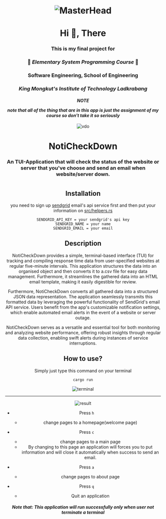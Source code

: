 
<h1 align="center">

![MasterHead](https://se.kmitl.ac.th/assets/se.png)

</h1>

<h1 align="center">Hi 👋, There</h1>
<h3 align="center">This is my final project for</h3>

<div align="center">

### 🦀 *Elementary System Programming Course* 🦀</div>

<h3 align="center">Software Engineering, School of Engineering</h3>
<h3 align="center">

*King Mongkut's Institute of Technology Ladkrabang* 
</h3>

<h4 align="center">

**_NOTE_**

*note that all of the thing that are in this app is just the assignment of my course so don't take it so seriously*

</h4>

<div1 align= "center">

![vdo](https://media.tenor.com/g7GCc40VwecAAAAi/rafs-rafsdesign.gif)

</div>

<h1 align="center">NotiCheckDown</h1>
<h3 align="center">An TUI-Application that will check the status of the website or server that you've choose and send an email when website/server down.</h3>

<h1></h1>

## Installation
you need to sign up [sendgrid](https://sendgrid.com) email's api service first and then put your information on [src/helpers.rs](https://github.com/serayutaka/TUI-App/blob/main/src/helpers.rs#L34)
```
SENDGRID_API_KEY = your sendgrid's api key
SENDGRID_NAME = your name
SENDGRID_EMAIL = your email
```

## Description
NotiCheckDown provides a simple, terminal-based interface (TUI) for tracking and compiling response time data from user-specified websites at regular five-minute intervals. This application structures the data into an organised object and then converts it to a.csv file for easy data management. Furthermore, it streamlines the gathered data into an HTML email template, making it easily digestible for review.

Furthermore, NotiCheckDown converts all gathered data into a structured JSON data representation. The application seamlessly transmits this formatted data by leveraging the powerful functionality of SendGrid's email API service. Users benefit from the app's customizable notification settings, which enable automated email alerts in the event of a website or server outage.

NotiCheckDown serves as a versatile and essential tool for both monitoring and analyzing website performance, offering robust insights through regular data collection, enabling swift alerts during instances of service interruptions.

## How to use?
Simply just type this command on your terminal
```
cargo run
```
![terminal](https://github.com/serayutaka/TUI-App/assets/121752252/97416298-8bb4-457b-af45-50842746d194)

---
![result](https://media0.giphy.com/media/v1.Y2lkPTc5MGI3NjExdmFpMjBtZXgwZnlrYTluZGswZ29pNHI0ZnZrdDVucTBsMnVzNzFvMCZlcD12MV9pbnRlcm5hbF9naWZfYnlfaWQmY3Q9Zw/ITvW1NqvbwXJllpjAD/giphy.gif)


- Press `h`
    - change pages to a homepage(welcome page)

- Press `c`
    - change pages to a main page
    - By changing to this page an application will forces you to put information and will close it automatically when success to send an email.

- Press `a`
    - change pages to about page

- Press `q`
    - Quit an application

<h4>

_Note that: This application will run successfully only when user not terminate a terminal_

</h4>
